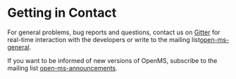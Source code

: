 # Getting in Contact

For general problems, bug reports and questions, contact us on [Gitter](https://gitter.im/OpenMS/OpenMS) for real-time interaction with the developers or write to the mailing list[open-ms-general](https://lists.sourceforge.net/lists/listinfo/open-ms-general/).

If you want to be informed of new versions of OpenMS, subscribe to the mailing list [open-ms-announcements](https://lists.sourceforge.net/lists/listinfo/open-ms-announcements).
